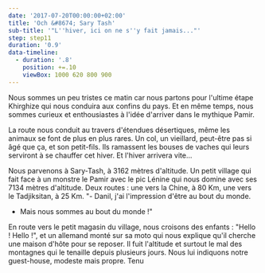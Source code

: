 ```yaml
---
date: '2017-07-20T00:00:00+02:00'
title: 'Och &#8674; Sary Tash'
sub-title: '"L''hiver, ici on ne s''y fait jamais..."'
step: step11
duration: '0.9'
data-timeline:
  - duration: '.8'
    position: +=.10
    viewBox: 1000 620 800 900
---
```

Nous sommes un peu tristes ce matin car nous partons pour l'ultime étape Khirghize qui nous conduira aux confins du pays. Et en même temps, nous sommes curieux et enthousiastes à l'idée d'arriver dans le mythique Pamir.

La route nous conduit au travers d'étendues désertiques, même les animaux se font de plus en plus rares. Un col, un vieillard, peut-être pas si âgé que ça, et son petit-fils. Ils ramassent les bouses de vaches qui leurs serviront à se chauffer cet hiver. Et l'hiver arrivera vite...

Nous parvenons à Sary-Tash, à 3162 mètres d'altitude. Un petit village qui fait face à un monstre le Pamir avec le pic Lénine qui nous domine avec ses 7134 mètres d'altitude. Deux routes : une vers la Chine, à 80 Km, une vers le Tadjiksitan, à 25 Km. 
"- Danil, j'ai l'impression d'être au bout du monde.
- Mais nous sommes au bout du monde !"

En route vers le petit magasin du village, nous croisons des enfants : "Hello ! Hello !", et un allemand monté sur sa moto qui nous explique qu'il cherche une maison d'hôte pour se reposer. Il fuit l'altitude et surtout le mal des montagnes qui le tenaille depuis plusieurs jours. Nous lui indiquons notre guest-house, modeste mais propre. Tenu
